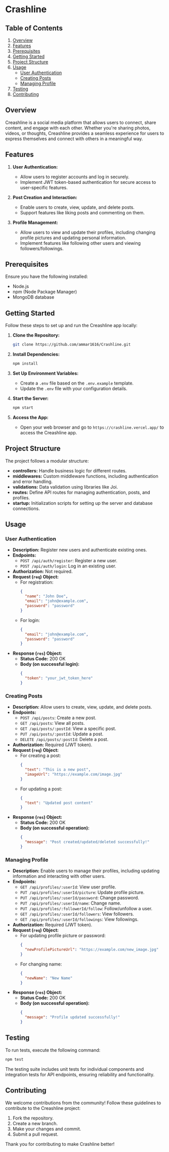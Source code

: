 ﻿# Crashline

## Table of Contents

1. [Overview](#overview)
2. [Features](#features)
3. [Prerequisites](#prerequisites)
4. [Getting Started](#getting-started)
5. [Project Structure](#project-structure)
6. [Usage](#usage)
    - [User Authentication](#user-authentication)
    - [Creating Posts](#creating-posts)
    - [Managing Profile](#managing-profile)
7. [Testing](#testing)
8. [Contributing](#contributing)


## Overview

Creashline is a social media platform that allows users to connect, share content, and engage with each other. Whether you're sharing photos, videos, or thoughts, Creashline provides a seamless experience for users to express themselves and connect with others in a meaningful way.


## Features

1. **User Authentication:**
   - Allow users to register accounts and log in securely.
   - Implement JWT token-based authentication for secure access to user-specific features.

2. **Post Creation and Interaction:**
   - Enable users to create, view, update, and delete posts.
   - Support features like liking posts and commenting on them.

3. **Profile Management:**
   - Allow users to view and update their profiles, including changing profile pictures and updating personal information.
   - Implement features like following other users and viewing followers/followings.


## Prerequisites

Ensure you have the following installed:

- Node.js
- npm (Node Package Manager)
- MongoDB database


## Getting Started

Follow these steps to set up and run the Creashline app locally:

1. **Clone the Repository:**
   ```bash
   git clone https://github.com/ammar1616/Crashline.git
   ```

2. **Install Dependencies:**
   ```bash
   npm install
   ```

3. **Set Up Environment Variables:**
   - Create a `.env` file based on the `.env.example` template.
   - Update the `.env` file with your configuration details.

4. **Start the Server:**
   ```bash
   npm start
   ```

5. **Access the App:**
   - Open your web browser and go to `https://crashline.vercel.app/` to access the Creashline app.


## Project Structure

The project follows a modular structure:

- **controllers:** Handle business logic for different routes.
- **middlewares:** Custom middleware functions, including authentication and error handling.
- **validations:** Data validation using libraries like Joi.
- **routes:** Define API routes for managing authentication, posts, and profiles.
- **startup:** Initialization scripts for setting up the server and database connections.


## Usage

### User Authentication

- **Description:** Register new users and authenticate existing ones.
- **Endpoints:**
  - `POST /api/auth/register`: Register a new user.
  - `POST /api/auth/login`: Log in an existing user.
- **Authorization:** Not required.
- **Request (`req`) Object:**
  - For registration:
    ```json
    {
      "name": "John Doe",
      "email": "john@example.com",
      "password": "password"
    }
    ```
  - For login:
    ```json
    {
      "email": "john@example.com",
      "password": "password"
    }
    ```
- **Response (`res`) Object:**  
  - **Status Code:** 200 OK
  - **Body (on successful login):**
    ```json
    {
      "token": "your_jwt_token_here"
    }
    ```

### Creating Posts

- **Description:** Allow users to create, view, update, and delete posts.
- **Endpoints:**
  - `POST /api/posts`: Create a new post.
  - `GET /api/posts`: View all posts.
  - `GET /api/posts/:postId`: View a specific post.
  - `PUT /api/posts/:postId`: Update a post.
  - `DELETE /api/posts/:postId`: Delete a post.
- **Authorization:** Required (JWT token).
- **Request (`req`) Object:**
  - For creating a post:
    ```json
    {
      "text": "This is a new post",
      "imageUrl": "https://example.com/image.jpg"
    }
    ```
  - For updating a post:
    ```json
    {
      "text": "Updated post content"
    }
    ```
- **Response (`res`) Object:**  
  - **Status Code:** 200 OK
  - **Body (on successful operation):**
    ```json
    {
      "message": "Post created/updated/deleted successfully!"
    }
    ```

### Managing Profile

- **Description:** Enable users to manage their profiles, including updating information and interacting with other users.
- **Endpoints:**
  - `GET /api/profiles/:userId`: View user profile.
  - `PUT /api/profiles/:userId/picture`: Update profile picture.
  - `PUT /api/profiles/:userId/password`: Change password.
  - `PUT /api/profiles/:userId/name`: Change name.
  - `PUT /api/profiles/:followerId/follow`: Follow/unfollow a user.
  - `GET /api/profiles/:userId/followers`: View followers.
  - `GET /api/profiles/:userId/followings`: View followings.
- **Authorization:** Required (JWT token).
- **Request (`req`) Object:**  
  - For updating profile picture or password:
    ```json
    {
      "newProfilePictureUrl": "https://example.com/new_image.jpg"
    }
    ```
  - For changing name:
    ```json
    {
      "newName": "New Name"
    }
    ```
- **Response (`res`) Object:**  
  - **Status Code:** 200 OK
  - **Body (on successful operation):**
    ```json
    {
      "message": "Profile updated successfully!"
    }
    ```


## Testing

To run tests, execute the following command:

```bash
npm test
```

The testing suite includes unit tests for individual components and integration tests for API endpoints, ensuring reliability and functionality.


## Contributing

We welcome contributions from the community! Follow these guidelines to contribute to the Creashline project:

1. Fork the repository.
2. Create a new branch.
3. Make your changes and commit.
4. Submit a pull request.

Thank you for contributing to make Crashline better!
